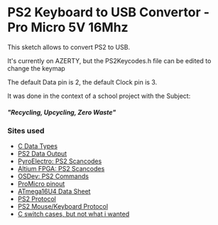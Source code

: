 # PS2 Keyboard to USB Convertor - Pro Micro 5V 16Mhz
This sketch allows to convert PS2 to USB.

It's currently on AZERTY, but the PS2Keycodes.h
file can be edited to change the keymap

The default Data pin is 2, the default Clock pin is 3.

It was done in the context of a school project with the Subject:

##### "Recycling, Upcycling, Zero Waste"

### Sites used
- [C Data Types](https://www.tutorialspoint.com/cprogramming/c_data_types.htm)
- [PS2 Data Output](http://www.pyroelectro.com/tutorials/ps2_keyboard_interface/theory.html)
- [PyroElectro: PS2 Scancodes](http://www.pyroelectro.com/tutorials/ps2_keyboard_interface/theory_ps2.html)
- [Altium FPGA: PS2 Scancodes](https://techdocs.altium.com/display/FPGA/PS2+Keyboard+Scan+Codes)
- [OSDev: PS2 Commands](https://wiki.osdev.org/PS/2_Keyboard)
- [ProMicro pinout](https://cdn.sparkfun.com/assets/f/d/8/0/d/ProMicro16MHzv2.pdf)
- [ATmega16U4 Data Sheet](http://ww1.microchip.com/downloads/en/DeviceDoc/Atmel-7766-8-bit-AVR-ATmega16U4-32U4_Datasheet.pdf)
- [PS2 Protocol](http://www.electronics-base.com/general-description/communication/111-the-ps2-protocol-used-by-mousekeyboard)
- [PS2 Mouse/Keyboard Protocol](http://www.burtonsys.com/ps2_chapweske.htm)
- [C switch cases, but not what i wanted](https://github.com/techpaul/PS2KeyAdvanced/blob/master/src/PS2KeyAdvanced.cpp)
